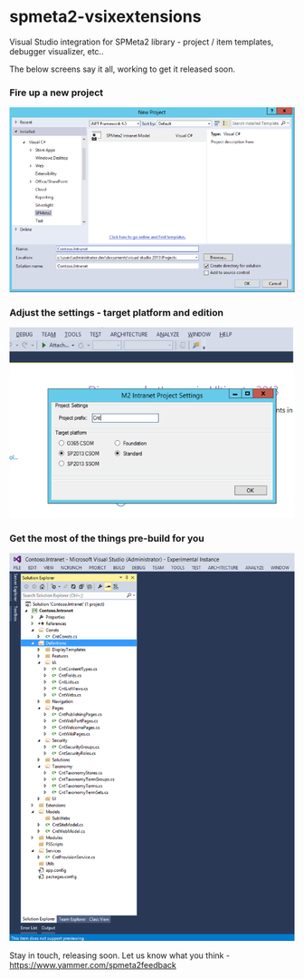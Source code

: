 # spmeta2-vsixextensions
Visual Studio integration for SPMeta2 library - project / item templates, debugger visualizer, etc..

The below screens say it all, working to get it released soon. 

### Fire up a new project
![](https://github.com/SubPointSolutions/spmeta2-vsixextensions/blob/dev/Assets/img/M2.VS-1.png)

### Adjust the settings - target platform and edition
![](https://github.com/SubPointSolutions/spmeta2-vsixextensions/blob/dev/Assets/img/M2.VS-2.png)

### Get the most of the things pre-build for you
![](https://github.com/SubPointSolutions/spmeta2-vsixextensions/blob/dev/Assets/img/M2.VS-3.png)

Stay in touch, releasing soon. Let us know what you think - https://www.yammer.com/spmeta2feedback
